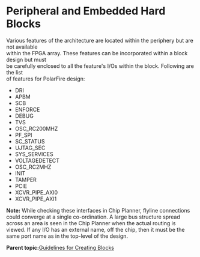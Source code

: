 # Peripheral and Embedded Hard Blocks

Various features of the architecture are located within the periphery but are not available<br /> within the FPGA array. These features can be incorporated within a block design but must<br /> be carefully enclosed to all the feature's I/Os within the block. Following are the list<br /> of features for PolarFire design:

-   DRI
-   APBM
-   SCB
-   ENFORCE
-   DEBUG
-   TVS
-   OSC\_RC200MHZ
-   PF\_SPI
-   SC\_STATUS
-   UJTAG\_SEC
-   SYS\_SERVICES
-   VOLTAGEDETECT
-   OSC\_RC2MHZ
-   INIT
-   TAMPER
-   PCIE
-   XCVR\_PIPE\_AXI0
-   XCVR\_PIPE\_AXI1

**Note:** While checking these interfaces in Chip Planner, flyline connections could converge at a single co-ordination. A large bus structure spread across an area is seen in the Chip Planner when the actual routing is viewed. If any I/O has an external name, off the chip, then it must be the same port name as in the top-level of the design.

**Parent topic:**[Guidelines for Creating Blocks](GUID-CE57D99F-D4C1-4C4D-B924-2ADC88CB75A9.md)

